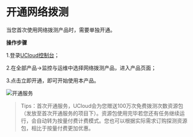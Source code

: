 # 开通网络拨测

当您首次使用网络拨测产品时，需要单独开通。

**操作步骤**

1.登录[UCloud控制台](https://passport.ucloud.cn/#login)；

2.在全部产品->监控与运维中选择网络拨测产品，进入产品页面；

3.点击立即开通，即可开始使用本产品。

![开通服务](D:\Documents\GitHub\undt\images\开通服务.png)

> Tips：首次开通服务，UCloud会为您赠送100万次免费拨测次数资源包（发放至首次开通服务的项目下）。资源包使用完毕若您还有任务继续运行，会自动转为按量付费计费模式。您也可以根据实际需求订购探测资源包，相比于按量付费更加优惠。